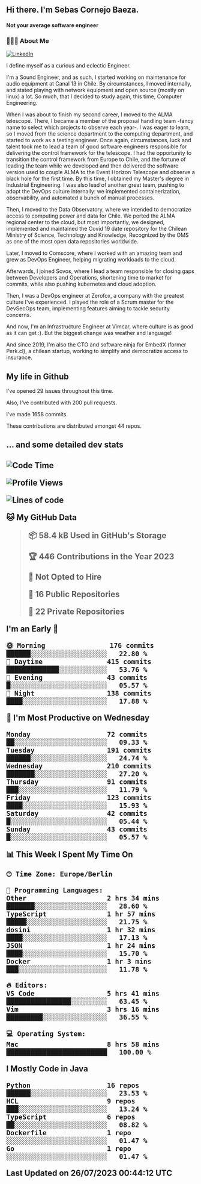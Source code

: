 <h2> Hi there.  I'm Sebas Cornejo Baeza.</h2>
<h4> Not your average software engineer</h4>
<h3> 👨🏻‍💻 About Me </h3>
<a href="http://linkedin.com/in/sebastian-cornejo-baeza/"><img alt="LinkedIn" src="https://img.shields.io/badge/Sebas%20Cornejo%20-informational?style=appveyor&logo=linkedin"></a>


I define myself as a curious and eclectic Engineer.

I'm a Sound Engineer, and as such, I started working on maintenance for audio equipment at Canal 13 in Chile.
By circumstances, I moved internally, and stated playing with network equipment and open source (mostly on linux) 
a lot. So much, that I decided to study again, this time, Computer Engineering.

When I was about to finish my second career, I moved to the ALMA telescope. There, I became a member of the proposal handling team
-fancy name to select which projects to observe each year-. 
I was eager to learn, so I moved from the science department to the computing department, and started to work as 
a testing engineer. Once again, circumstances, luck and talent took me to lead a team of good software engineers 
responsible for delivering the control framework for the telescope. I had the opportunity to transition the control framework from
Europe to Chile, and the fortune of leading the team while we developed and then delivered the software
version used to couple ALMA to the Event Horizon Telescope and observe a black hole for the first time.
By this time, I obtained my Master's degree in Industrial Engineering.
I was also lead of another great team, pushing to adopt the DevOps culture internally: we implemented containerization, observability, and automated a bunch of manual processes.

Then, I moved to the Data Observatory, where we intended to democratize access to computing power
and data for Chile. We ported the ALMA regional center to the cloud, but most importantly, we designed, implemented
and maintained the Covid 19 date repository for the Chilean Ministry of Science, Technology and Knowledge, Recognized by the OMS as one of the most open
data repositories worldwide.

Later, I moved to Comscore, where I worked with an amazing team and grew as DevOps Engineer, helping migrating workloads to the cloud.

Afterwards, I joined Sovos, where I lead a team responsible for closing gaps between Developers and Operations, shortening time to market for commits, while
also pushing kubernetes and cloud adoption.

Then, I was a DevOps engineer at Zerofox, a company with the greatest culture I've experienced. I played the role of a Scrum master for the DevSecOps team,
implementing features aiming to tackle security concerns.

And now, I'm an Infrastructure Engineer at Vimcar, where culture is as good as it can get :). But the biggest change was weather and language!
 
And since 2019, I'm also the CTO and software ninja for EmbedX (former Perk.cl), a chilean startup, working to simplify and democratize access to insurance.

<h2> My life in Github </h2>

I've opened 29 issues throughout this time.

Also, I've contributed with 200 pull requests.

I've made 1658 commits.

These contributions are distributed amongst 44 repos.

<h2>... and some detailed dev stats<h2>

<!--START_SECTION:waka-->
![Code Time](http://img.shields.io/badge/Code%20Time-428%20hrs%2018%20mins-blue)

![Profile Views](http://img.shields.io/badge/Profile%20Views-0-blue)

![Lines of code](https://img.shields.io/badge/From%20Hello%20World%20I%27ve%20Written-686.4%20thousand%20lines%20of%20code-blue)

**🐱 My GitHub Data** 

> 📦 58.4 kB Used in GitHub's Storage 
 > 
> 🏆 446 Contributions in the Year 2023
 > 
> 🚫 Not Opted to Hire
 > 
> 📜 16 Public Repositories 
 > 
> 🔑 22 Private Repositories 
 > 
**I'm an Early 🐤** 

```text
🌞 Morning                176 commits         ██████░░░░░░░░░░░░░░░░░░░   22.80 % 
🌆 Daytime                415 commits         █████████████░░░░░░░░░░░░   53.76 % 
🌃 Evening                43 commits          █░░░░░░░░░░░░░░░░░░░░░░░░   05.57 % 
🌙 Night                  138 commits         ████░░░░░░░░░░░░░░░░░░░░░   17.88 % 
```
📅 **I'm Most Productive on Wednesday** 

```text
Monday                   72 commits          ██░░░░░░░░░░░░░░░░░░░░░░░   09.33 % 
Tuesday                  191 commits         ██████░░░░░░░░░░░░░░░░░░░   24.74 % 
Wednesday                210 commits         ███████░░░░░░░░░░░░░░░░░░   27.20 % 
Thursday                 91 commits          ███░░░░░░░░░░░░░░░░░░░░░░   11.79 % 
Friday                   123 commits         ████░░░░░░░░░░░░░░░░░░░░░   15.93 % 
Saturday                 42 commits          █░░░░░░░░░░░░░░░░░░░░░░░░   05.44 % 
Sunday                   43 commits          █░░░░░░░░░░░░░░░░░░░░░░░░   05.57 % 
```


📊 **This Week I Spent My Time On** 

```text
🕑︎ Time Zone: Europe/Berlin

💬 Programming Languages: 
Other                    2 hrs 34 mins       ███████░░░░░░░░░░░░░░░░░░   28.60 % 
TypeScript               1 hr 57 mins        █████░░░░░░░░░░░░░░░░░░░░   21.75 % 
dosini                   1 hr 32 mins        ████░░░░░░░░░░░░░░░░░░░░░   17.13 % 
JSON                     1 hr 24 mins        ████░░░░░░░░░░░░░░░░░░░░░   15.70 % 
Docker                   1 hr 3 mins         ███░░░░░░░░░░░░░░░░░░░░░░   11.78 % 

🔥 Editors: 
VS Code                  5 hrs 41 mins       ████████████████░░░░░░░░░   63.45 % 
Vim                      3 hrs 16 mins       █████████░░░░░░░░░░░░░░░░   36.55 % 

💻 Operating System: 
Mac                      8 hrs 58 mins       █████████████████████████   100.00 % 
```

**I Mostly Code in Java** 

```text
Python                   16 repos            ██████░░░░░░░░░░░░░░░░░░░   23.53 % 
HCL                      9 repos             ███░░░░░░░░░░░░░░░░░░░░░░   13.24 % 
TypeScript               6 repos             ██░░░░░░░░░░░░░░░░░░░░░░░   08.82 % 
Dockerfile               1 repo              ░░░░░░░░░░░░░░░░░░░░░░░░░   01.47 % 
Go                       1 repo              ░░░░░░░░░░░░░░░░░░░░░░░░░   01.47 % 
```




 Last Updated on 26/07/2023 00:44:12 UTC
<!--END_SECTION:waka-->
